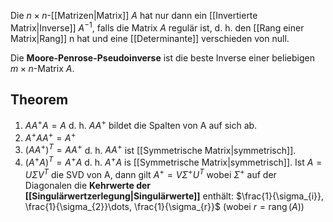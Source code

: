 Die $n \times n$-[[Matrizen|Matrix]] $A$ hat nur dann ein [[Invertierte Matrix|Inverse]] $A^{-1}$, falls die Matrix $A$ regulär ist, d. h. den [[Rang einer Matrix|Rang]] n hat und eine [[Determinante]] verschieden von null.

Die **Moore-Penrose-Pseudoinverse** ist die beste Inverse einer beliebigen $m \times n$-Matrix $A$.

## Theorem
1. $AA^{+}A = A$      d. h. $AA^{+}$ bildet die Spalten von A auf sich ab.
2. $A^{+}AA^{+}=A^{+}$ 
3. $(AA^{+})^T=AA^{+}$   d. h. $AA^{+}$ ist [[Symmetrische Matrix|symmetrisch]].
4. $(A^{+}A)^T = A^{+}A$   d. h. $A^{+}A$ is [[Symmetrische Matrix|symmetrisch]].
Ist $A=U\Sigma V^T$ die SVD von A, dann gilt $A^{+} = V\Sigma^{+}U^T$ wobei $\Sigma^{+}$ auf der Diagonalen die **Kehrwerte der [[Singulärwertzerlegung|Singulärwerte]]** enthält: $\frac{1}{\sigma_{i}}, \frac{1}{\sigma_{2}}\dots, \frac{1}{\sigma_{r}}$ (wobei $r=\operatorname{rang}(A)$)
